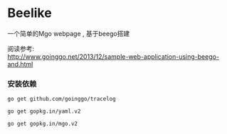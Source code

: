 # Beelike

一个简单的Mgo webpage , 基于beego搭建

阅读参考:  
http://www.goinggo.net/2013/12/sample-web-application-using-beego-and.html

### 安装依赖

```
go get github.com/goinggo/tracelog

go get gopkg.in/yaml.v2

go get gopkg.in/mgo.v2
```

